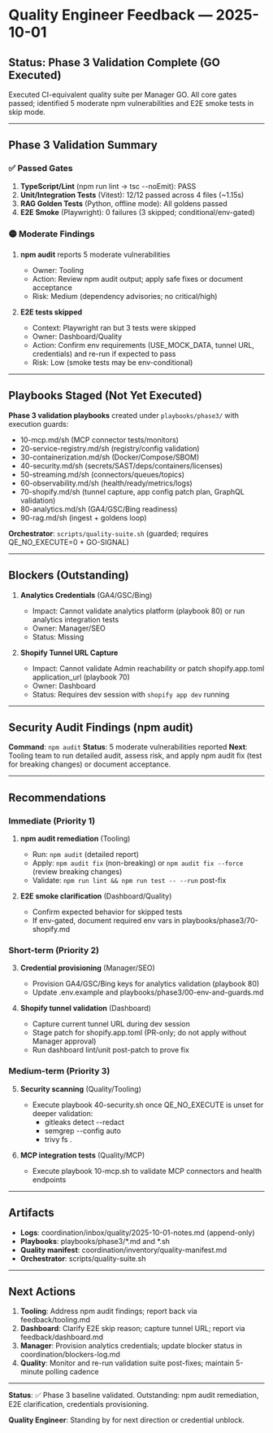 # Quality Engineer Feedback — 2025-10-01

## Status: Phase 3 Validation Complete (GO Executed)

Executed CI-equivalent quality suite per Manager GO. All core gates passed; identified 5 moderate npm vulnerabilities and E2E smoke tests in skip mode.

---

## Phase 3 Validation Summary

### ✅ Passed Gates
1. **TypeScript/Lint** (npm run lint → tsc --noEmit): PASS
2. **Unit/Integration Tests** (Vitest): 12/12 passed across 4 files (~1.15s)
3. **RAG Golden Tests** (Python, offline mode): All goldens passed
4. **E2E Smoke** (Playwright): 0 failures (3 skipped; conditional/env-gated)

### 🟡 Moderate Findings
1. **npm audit** reports 5 moderate vulnerabilities
   - Owner: Tooling
   - Action: Review npm audit output; apply safe fixes or document acceptance
   - Risk: Medium (dependency advisories; no critical/high)

2. **E2E tests skipped**
   - Context: Playwright ran but 3 tests were skipped
   - Owner: Dashboard/Quality
   - Action: Confirm env requirements (USE_MOCK_DATA, tunnel URL, credentials) and re-run if expected to pass
   - Risk: Low (smoke tests may be env-conditional)

---

## Playbooks Staged (Not Yet Executed)

**Phase 3 validation playbooks** created under `playbooks/phase3/` with execution guards:
- 10-mcp.md/sh (MCP connector tests/monitors)
- 20-service-registry.md/sh (registry/config validation)
- 30-containerization.md/sh (Docker/Compose/SBOM)
- 40-security.md/sh (secrets/SAST/deps/containers/licenses)
- 50-streaming.md/sh (connectors/queues/topics)
- 60-observability.md/sh (health/ready/metrics/logs)
- 70-shopify.md/sh (tunnel capture, app config patch plan, GraphQL validation)
- 80-analytics.md/sh (GA4/GSC/Bing readiness)
- 90-rag.md/sh (ingest + goldens loop)

**Orchestrator**: `scripts/quality-suite.sh` (guarded; requires QE_NO_EXECUTE=0 + GO-SIGNAL)

---

## Blockers (Outstanding)

1. **Analytics Credentials** (GA4/GSC/Bing)
   - Impact: Cannot validate analytics platform (playbook 80) or run analytics integration tests
   - Owner: Manager/SEO
   - Status: Missing

2. **Shopify Tunnel URL Capture**
   - Impact: Cannot validate Admin reachability or patch shopify.app.toml application_url (playbook 70)
   - Owner: Dashboard
   - Status: Requires dev session with `shopify app dev` running

---

## Security Audit Findings (npm audit)

**Command**: `npm audit`
**Status**: 5 moderate vulnerabilities reported
**Next**: Tooling team to run detailed audit, assess risk, and apply npm audit fix (test for breaking changes) or document acceptance.

---

## Recommendations

### Immediate (Priority 1)
1. **npm audit remediation** (Tooling)
   - Run: `npm audit` (detailed report)
   - Apply: `npm audit fix` (non-breaking) or `npm audit fix --force` (review breaking changes)
   - Validate: `npm run lint && npm run test -- --run` post-fix

2. **E2E smoke clarification** (Dashboard/Quality)
   - Confirm expected behavior for skipped tests
   - If env-gated, document required env vars in playbooks/phase3/70-shopify.md

### Short-term (Priority 2)
3. **Credential provisioning** (Manager/SEO)
   - Provision GA4/GSC/Bing keys for analytics validation (playbook 80)
   - Update .env.example and playbooks/phase3/00-env-and-guards.md

4. **Shopify tunnel validation** (Dashboard)
   - Capture current tunnel URL during dev session
   - Stage patch for shopify.app.toml (PR-only; do not apply without Manager approval)
   - Run dashboard lint/unit post-patch to prove fix

### Medium-term (Priority 3)
5. **Security scanning** (Quality/Tooling)
   - Execute playbook 40-security.sh once QE_NO_EXECUTE is unset for deeper validation:
     - gitleaks detect --redact
     - semgrep --config auto
     - trivy fs .

6. **MCP integration tests** (Quality/MCP)
   - Execute playbook 10-mcp.sh to validate MCP connectors and health endpoints

---

## Artifacts

- **Logs**: coordination/inbox/quality/2025-10-01-notes.md (append-only)
- **Playbooks**: playbooks/phase3/*.md and *.sh
- **Quality manifest**: coordination/inventory/quality-manifest.md
- **Orchestrator**: scripts/quality-suite.sh

---

## Next Actions

1. **Tooling**: Address npm audit findings; report back via feedback/tooling.md
2. **Dashboard**: Clarify E2E skip reason; capture tunnel URL; report via feedback/dashboard.md
3. **Manager**: Provision analytics credentials; update blocker status in coordination/blockers-log.md
4. **Quality**: Monitor and re-run validation suite post-fixes; maintain 5-minute polling cadence

---

**Status**: ✅ Phase 3 baseline validated. Outstanding: npm audit remediation, E2E clarification, credentials provisioning.

**Quality Engineer**: Standing by for next direction or credential unblock.
